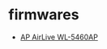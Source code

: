 # firmwares

- [AP AirLive WL-5460AP](https://github.com/willyamcts/miscellaneous/blob/main/firmwares/AirLive/WL-5460AP)